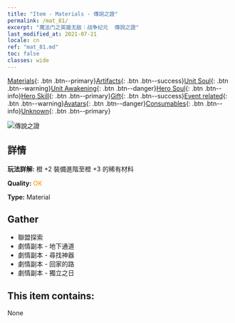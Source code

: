 ```yaml
---
title: "Item - Materials - 傳說之證"
permalink: /mat_81/
excerpt: "魔法门之英雄无敌：战争纪元  傳說之證"
last_modified_at: 2021-07-21
locale: cn
ref: "mat_81.md"
toc: false
classes: wide
---
```

 [Materials](/ItemsCN/){: .btn .btn--primary}[Artifacts](/ItemsCN/Artifacts/){: .btn .btn--success}[Unit Soul](/ItemsCN/UnitSoul/){: .btn .btn--warning}[Unit Awakening](/ItemsCN/UnitAwakening/){: .btn .btn--danger}[Hero Soul](/ItemsCN/HeroSoul/){: .btn .btn--info}[Hero Skill](/ItemsCN/HeroSkill/){: .btn .btn--primary}[Gift](/ItemsCN/Gift/){: .btn .btn--success}[Event related](/ItemsCN/Events/){: .btn .btn--warning}[Avatars](/ItemsCN/Avatars/){: .btn .btn--danger}[Consumables](/ItemsCN/Consumables/){: .btn .btn--info}[Unknown](/ItemsCN/Unknown/){: .btn .btn--primary}

 ![傳說之證](/images/t/i_cailiao_hexin3.png)

## 詳情
 **玩法詳解:** 橙 +2 裝備進階至橙 +3 的稀有材料

 **Quality:** <span style="color: #FF8C00">OK</span>

 **Type:** Material

## Gather

*    聯盟探索 
*    劇情副本 - 地下通道 
*    劇情副本 - 尋找神器 
*    劇情副本 - 回家的路 
*    劇情副本 - 獨立之日 

## This item contains:

  None

